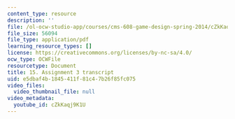 ```yaml
---
content_type: resource
description: ''
file: /ol-ocw-studio-app/courses/cms-608-game-design-spring-2014/cZkKaqj9K1U_transcript.pdf
file_size: 56094
file_type: application/pdf
learning_resource_types: []
license: https://creativecommons.org/licenses/by-nc-sa/4.0/
ocw_type: OCWFile
resourcetype: Document
title: 15. Assignment 3 transcript
uid: e5dbaf4b-1845-411f-81c4-7b26f85fc075
video_files:
  video_thumbnail_file: null
video_metadata:
  youtube_id: cZkKaqj9K1U
---
```

